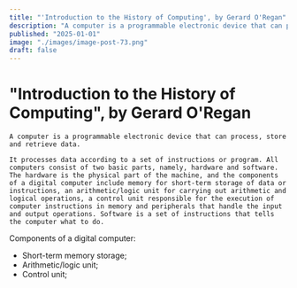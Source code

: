 ```yaml
---
title: "'Introduction to the History of Computing', by Gerard O'Regan"
description: "A computer is a programmable electronic device that can process, store and retrieve data. All computers consist of two basic parts, namely, hardware and software. Software is a set of instructions that tells the computer what to do."
published: "2025-01-01"
image: "./images/image-post-73.png"
draft: false
---
```


# "Introduction to the History of Computing", by Gerard O'Regan

```quote
A computer is a programmable electronic device that can process, store and retrieve data. 

It processes data according to a set of instructions or program. All computers consist of two basic parts, namely, hardware and software. The hardware is the physical part of the machine, and the components of a digital computer include memory for short-term storage of data or instructions, an arithmetic/logic unit for carrying out arithmetic and logical operations, a control unit responsible for the execution of computer instructions in memory and peripherals that handle the input and output operations. Software is a set of instructions that tells the computer what to do.
```

Components of a digital computer:
- Short-term memory storage;
- Arithmetic/logic unit;
- Control unit;

